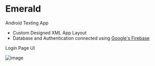 # Emerald
 Android Texting App
- Custom Designed XML App Layout 
- Database and Authentication connected using [Google's Firebase](https://firebase.google.com/)

 Login Page UI

![image](https://github.com/BoostedBanobro/Emerald/assets/72575802/c2286c6b-5f65-4bec-b9a4-57e6a11cf66f)


